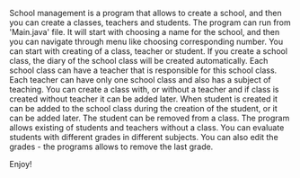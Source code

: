 School management is a program that allows to create a school, 
and then you can create a classes, teachers and students. 
The program can run from 'Main.java' file. It will start 
with choosing a name for the school, and then you can navigate 
through menu like choosing corresponding number. 
You can start with creating of a class, teacher or student. 
If you create a school class, the diary of the school
class will be created automatically. Each school class 
can have a teacher that is responsible for this school class. 
Each teacher can have only one school class and also has 
a subject of teaching. You can create a class with, or without
a teacher and if class is created without teacher it can be added 
later. When student is created it can be added to the school 
class during the creation of the student, or it can be added later. 
The student can be removed from a class. The program allows existing
of students and teachers without a class. You can evaluate students
with different grades in different subjects. You can also edit the
grades - the programs allows to remove the last grade.

Enjoy!